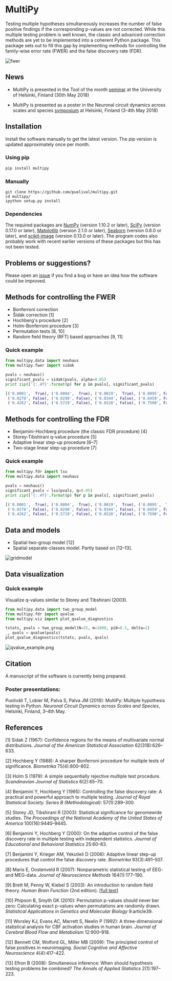 # MultiPy
Testing multiple hypotheses simultaneously increases the number of false 
positive findings if the corresponding p-values are not corrected. While this 
multiple testing problem is well known, the classic and advanced correction 
methods are yet to be implemented into a coherent Python package. This package 
sets out to fill this gap by implementing methods for controlling the 
family-wise error rate (FWER) and the false discovery rate (FDR).

<img src="./multipy/scripts/fig1.png" alt="fwer" style="display: block; margin-left: auto; margin-right: auto;" />

## News

* MultiPy is presented in the Tool of the month <a href="https://blogs.helsinki.fi/ils-blogs/2018/05/24/tom-30-05/">seminar</a> at the University of Helsinki, Finland (30th May 2018)

* MultiPy is presented as a poster in the Neuronal circuit dynamics across scales and species <a href="https://www.helsinki.fi/en/conferences/neuronal-circuit-dynamics-across-scales-and-species">symposium</a> at Helsinki, Finland (3-4th May 2018)

## Installation

Install the software manually to get the latest version. The pip version is 
updated approximately once per month.

### Using pip

```bash
pip install multipy
```

### Manually

```
git clone https://github.com/puolival/multipy.git
cd multipy/
ipython setup.py install
```

### Dependencies

The required packages are 
<a href="http://www.numpy.org/">NumPy</a> (version 1.10.2 or later),
<a href="https://www.scipy.org/">SciPy</a> (version 0.17.0 or later),
<a href="https://matplotlib.org/">Matplotlib</a> (version 2.1.0 or later),
<a href="https://seaborn.pydata.org">Seaborn</a> (version 0.8.0 or later), and
<a href="http://scikit-image.org/">scikit-image</a> (version 0.13.0 or later). 
The program codes also probably work with recent earlier versions of these 
packages but this has not been tested.

## Problems or suggestions?

Please open an <a href="https://github.com/puolival/multipy/issues/new">issue</a>
if you find a bug or have an idea how the software could be improved.

## Methods for controlling the FWER

- Bonferroni correction
- Šidák correction [1]
- Hochberg's procedure [2]
- Holm-Bonferroni procedure [3]
- Permutation tests [8, 10]
- Random field theory (RFT) based approaches [9, 11]

### Quick example
```python
from multipy.data import neuhaus
from multipy.fwer import sidak

pvals = neuhaus()
significant_pvals = sidak(pvals, alpha=0.05)
print zip(['{:.4f}'.format(p) for p in pvals], significant_pvals)
```
```python
[('0.0001',  True), ('0.0004',  True), ('0.0019',  True), ('0.0095', False), ('0.0201', False), 
 ('0.0278', False), ('0.0298', False), ('0.0344', False), ('0.0459', False), ('0.3240', False), 
 ('0.4262', False), ('0.5719', False), ('0.6528', False), ('0.7590', False), ('1.0000', False)]
```

## Methods for controlling the FDR

- Benjamini-Hochberg procedure (the classic FDR procedure) [4]
- Storey-Tibshirani q-value procedure [5]
- Adaptive linear step-up procedure [6–7]
- Two-stage linear step-up procedure [7]

### Quick example
```python
from multipy.fdr import lsu
from multipy.data import neuhaus

pvals = neuhaus()
significant_pvals = lsu(pvals, q=0.05)
print zip(['{:.4f}'.format(p) for p in pvals], significant_pvals)
```
```python
[('0.0001',  True), ('0.0004',  True), ('0.0019',  True), ('0.0095',  True), ('0.0201', False), 
 ('0.0278', False), ('0.0298', False), ('0.0344', False), ('0.0459', False), ('0.3240', False), 
 ('0.4262', False), ('0.5719', False), ('0.6528', False), ('0.7590', False), ('1.0000', False)]
```

## Data and models

- Spatial two-group model [12]
- Spatial separate-classes model. Partly based on [12–13].

<img src="./multipy/figs/gridmodel.png" alt="gridmodel" style="display: block; margin-left: auto; margin-right: auto;" />

## Data visualization

### Quick example

Visualize q-values similar to Storey and Tibshirani (2003).

```python
from multipy.data import two_group_model
from multipy.fdr import qvalue
from multipy.viz import plot_qvalue_diagnostics

tstats, pvals = two_group_model(N=25, m=1000, pi0=0.5, delta=1)
_, qvals = qvalue(pvals)
plot_qvalue_diagnostics(tstats, pvals, qvals)
```
<img src="./multipy/figs/qvalue_example.png" alt="qvalue_example.png" style="display: block; margin-left: auto; margin-right: auto;" />

## Citation

A manuscript of the software is currently being prepared.

### Poster presentations:

Puoliväli T, Lobier M, Palva S, Palva JM (2018): MultiPy: Multiple hypothesis 
testing in Python. *Neuronal Circuit Dynamics across Scales and Species*, 
Helsinki, Finland, 3–4th May.

## References

[1] Sidak Z (1967): Confidence regions for the means of multivariate normal 
distributions. *Journal of the American Statistical Association* 
62(318):626–633.

[2] Hochberg Y (1988): A sharper Bonferroni procedure for multiple tests of 
significance. *Biometrika* 75(4):800–802.

[3] Holm S (1979): A simple sequentially rejective multiple test procedure. 
*Scandinavian Journal of Statistics* 6(2):65–70.

[4] Benjamini Y, Hochberg Y (1995): Controlling the false discovery rate: 
A practical and powerful approach to multiple testing. *Journal of Royal 
Statistical Society. Series B (Methodological)*: 57(1):289–300.

[5] Storey JD, Tibshirani R (2003): Statistical significance for genomewide
studies. *The Proceedings of the National Academy of the United States of 
America* 100(16):9440–9445.

[6] Benjamini Y, Hochberg Y (2000): On the adaptive control of the false 
discovery rate in multiple testing with independent statistics. *Journal of 
Educational and Behavioral Statistics* 25:60–83.

[7] Benjamini Y, Krieger AM, Yekutieli D (2006): Adaptive linear step-up 
procedures that control the false discovery rate. *Biometrika* 93(3):491–507.

[8] Maris E, Oostenveld R (2007): Nonparametric statistical testing of EEG-
and MEG-data. *Journal of Neuroscience Methods* 164(1):177–190.

[9] Brett M, Penny W, Kiebel S (2003): An introduction to random field 
theory. *Human Brain Function* (2nd edition). 
[<a href="https://www.fil.ion.ucl.ac.uk/spm/doc/books/hbf2/">full text</a>]

[10] Phipson B, Smyth GK (2010): Permutation p-values should never ber zero:
Calculating exact p-values when permutations are randomly drawn. *Statistical
Applications in Genetics and Molecular Biology* 9:article39.

[11] Worsley KJ, Evans AC, Marrett S, Neelin P (1992): A three-dimensional
statistical analysis for CBF activation studies in human brain. *Journal of
Cerebral Blood Flow and Metabolism* 12:900–918.

[12] Bennett CM, Wolford GL, Miller MB (2009): The principled control of
false positives in neuroimaging. *Social Cognitive and Affective
Neuroscience* 4(4):417–422.

[13] Efron B (2008): Simultaneous inference: When should hypothesis testing
problems be combined? *The Annals of Applied Statistics* 2(1):197–223.

